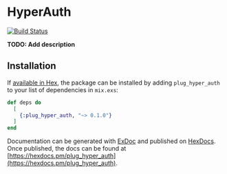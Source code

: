 # HyperAuth
[![Build Status](https://travis-ci.org/HyperAuth/ExHyperAuth.svg?branch=master)](https://travis-ci.org/HyperAuth/ExHyperAuth)

**TODO: Add description**

## Installation

If [available in Hex](https://hex.pm/docs/publish), the package can be installed
by adding `plug_hyper_auth` to your list of dependencies in `mix.exs`:

```elixir
def deps do
  [
    {:plug_hyper_auth, "~> 0.1.0"}
  ]
end
```

Documentation can be generated with [ExDoc](https://github.com/elixir-lang/ex_doc)
and published on [HexDocs](https://hexdocs.pm). Once published, the docs can
be found at [https://hexdocs.pm/plug_hyper_auth](https://hexdocs.pm/plug_hyper_auth).
